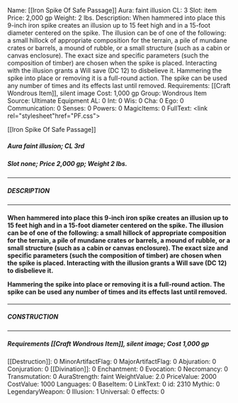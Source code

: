 Name: [[Iron Spike Of Safe Passage]]
Aura: faint illusion
CL: 3
Slot: item
Price: 2,000 gp
Weight: 2 lbs.
Description: When hammered into place this 9-inch iron spike creates an illusion up to 15 feet high and in a 15-foot diameter centered on the spike. The illusion can be of one of the following: a small hillock of appropriate composition for the terrain, a pile of mundane crates or barrels, a mound of rubble, or a small structure (such as a cabin or canvas enclosure). The exact size and specific parameters (such the composition of timber) are chosen when the spike is placed. Interacting with the illusion grants a Will save (DC 12) to disbelieve it. Hammering the spike into place or removing it is a full-round action. The spike can be used any number of times and its effects last until removed.
Requirements: [[Craft Wondrous Item]], silent image
Cost: 1,000 gp
Group: Wondrous Item
Source: Ultimate Equipment
AL: 0
Int: 0
Wis: 0
Cha: 0
Ego: 0
Communication: 0
Senses: 0
Powers: 0
MagicItems: 0
FullText: <link rel="stylesheet"href="PF.css"><div class="heading"><p class="alignleft">[[Iron Spike Of Safe Passage]]</p><div style="clear: both;"></div></div><div><h5><b>Aura </b>faint illusion; <b>CL </b>3rd</h5><h5><b>Slot </b>none; <b>Price </b>2,000 gp; <b>Weight </b>2 lbs.</h5></div><hr/><div><h5><b>DESCRIPTION</b></h5></div><hr/><div><h4><p>When hammered into place this 9-inch iron spike creates an illusion up to 15 feet high and in a 15-foot diameter centered on the spike. The illusion can be of one of the following: a small hillock of appropriate composition for the terrain, a pile of mundane crates or barrels, a mound of rubble, or a small structure (such as a cabin or canvas enclosure). The exact size and specific parameters (such the composition of timber) are chosen when the spike is placed. Interacting with the illusion grants a Will save (DC 12) to disbelieve it. </p><p>Hammering the spike into place or removing it is a full-round action. The spike can be used any number of times and its effects last until removed.</p></h4></div><hr/><div><h5><b>CONSTRUCTION</b></h5></div><hr/><div><h5><b>Requirements </b>[[Craft Wondrous Item]], <i>silent image</i>; <b>Cost </b>1,000 gp</h5></div>
[[Destruction]]: 0
MinorArtifactFlag: 0
MajorArtifactFlag: 0
Abjuration: 0
Conjuration: 0
[[Divination]]: 0
Enchantment: 0
Evocation: 0
Necromancy: 0
Transmutation: 0
AuraStrength: faint
WeightValue: 2.0
PriceValue: 2000
CostValue: 1000
Languages: 0
BaseItem: 0
LinkText: 0
id: 2310
Mythic: 0
LegendaryWeapon: 0
Illusion: 1
Universal: 0
effects: 0
